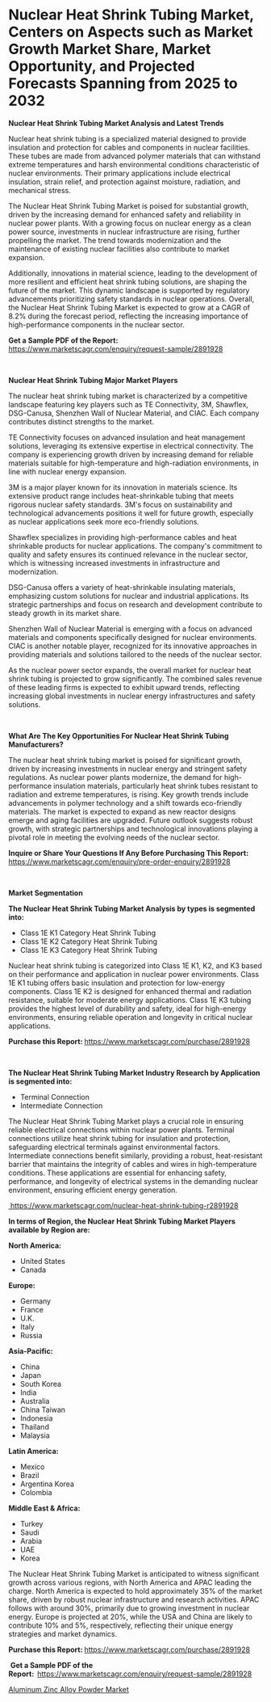 <p><h1>Nuclear Heat Shrink Tubing Market, Centers on Aspects such as Market Growth Market Share, Market Opportunity, and Projected Forecasts Spanning from 2025 to 2032</h1></p><p><strong>Nuclear Heat Shrink Tubing Market Analysis and Latest Trends</strong></p>
<p><p>Nuclear heat shrink tubing is a specialized material designed to provide insulation and protection for cables and components in nuclear facilities. These tubes are made from advanced polymer materials that can withstand extreme temperatures and harsh environmental conditions characteristic of nuclear environments. Their primary applications include electrical insulation, strain relief, and protection against moisture, radiation, and mechanical stress.</p><p>The Nuclear Heat Shrink Tubing Market is poised for substantial growth, driven by the increasing demand for enhanced safety and reliability in nuclear power plants. With a growing focus on nuclear energy as a clean power source, investments in nuclear infrastructure are rising, further propelling the market. The trend towards modernization and the maintenance of existing nuclear facilities also contribute to market expansion.</p><p>Additionally, innovations in material science, leading to the development of more resilient and efficient heat shrink tubing solutions, are shaping the future of the market. This dynamic landscape is supported by regulatory advancements prioritizing safety standards in nuclear operations. Overall, the Nuclear Heat Shrink Tubing Market is expected to grow at a CAGR of 8.2% during the forecast period, reflecting the increasing importance of high-performance components in the nuclear sector.</p></p>
<p><strong>Get a Sample PDF of the Report:&nbsp;</strong> <a href="https://www.marketscagr.com/enquiry/request-sample/2891928?utm_campaign=2944&utm_medium=2&utm_source=Github&utm_content=ia&utm_term=14032025&utm_id=nuclear-heat-shrink-tubing">https://www.marketscagr.com/enquiry/request-sample/2891928</a></p>
<p>&nbsp;</p>
<p><strong>Nuclear Heat Shrink Tubing Major Market Players</strong></p>
<p><p>The nuclear heat shrink tubing market is characterized by a competitive landscape featuring key players such as TE Connectivity, 3M, Shawflex, DSG-Canusa, Shenzhen Wall of Nuclear Material, and CIAC. Each company contributes distinct strengths to the market.</p><p>TE Connectivity focuses on advanced insulation and heat management solutions, leveraging its extensive expertise in electrical connectivity. The company is experiencing growth driven by increasing demand for reliable materials suitable for high-temperature and high-radiation environments, in line with nuclear energy expansion.</p><p>3M is a major player known for its innovation in materials science. Its extensive product range includes heat-shrinkable tubing that meets rigorous nuclear safety standards. 3M's focus on sustainability and technological advancements positions it well for future growth, especially as nuclear applications seek more eco-friendly solutions.</p><p>Shawflex specializes in providing high-performance cables and heat shrinkable products for nuclear applications. The company's commitment to quality and safety ensures its continued relevance in the nuclear sector, which is witnessing increased investments in infrastructure and modernization.</p><p>DSG-Canusa offers a variety of heat-shrinkable insulating materials, emphasizing custom solutions for nuclear and industrial applications. Its strategic partnerships and focus on research and development contribute to steady growth in its market share.</p><p>Shenzhen Wall of Nuclear Material is emerging with a focus on advanced materials and components specifically designed for nuclear environments. CIAC is another notable player, recognized for its innovative approaches in providing materials and solutions tailored to the needs of the nuclear sector.</p><p>As the nuclear power sector expands, the overall market for nuclear heat shrink tubing is projected to grow significantly. The combined sales revenue of these leading firms is expected to exhibit upward trends, reflecting increasing global investments in nuclear energy infrastructures and safety solutions.</p></p>
<p>&nbsp;</p>
<p><strong>What Are The Key Opportunities For Nuclear Heat Shrink Tubing Manufacturers?</strong></p>
<p><p>The nuclear heat shrink tubing market is poised for significant growth, driven by increasing investments in nuclear energy and stringent safety regulations. As nuclear power plants modernize, the demand for high-performance insulation materials, particularly heat shrink tubes resistant to radiation and extreme temperatures, is rising. Key growth trends include advancements in polymer technology and a shift towards eco-friendly materials. The market is expected to expand as new reactor designs emerge and aging facilities are upgraded. Future outlook suggests robust growth, with strategic partnerships and technological innovations playing a pivotal role in meeting the evolving needs of the nuclear sector.</p></p>
<p><strong>Inquire or Share Your Questions If Any Before Purchasing This Report:</strong> <a href="https://www.marketscagr.com/enquiry/pre-order-enquiry/2891928?utm_campaign=2944&utm_medium=2&utm_source=Github&utm_content=ia&utm_term=14032025&utm_id=nuclear-heat-shrink-tubing">https://www.marketscagr.com/enquiry/pre-order-enquiry/2891928</a></p>
<p>&nbsp;</p>
<p><strong>Market Segmentation</strong></p>
<p><strong>The Nuclear Heat Shrink Tubing Market Analysis by types is segmented into:</strong></p>
<p><ul><li>Class 1E K1 Category Heat Shrink Tubing</li><li>Class 1E K2 Category Heat Shrink Tubing</li><li>Class 1E K3 Category Heat Shrink Tubing</li></ul></p>
<p><p>Nuclear heat shrink tubing is categorized into Class 1E K1, K2, and K3 based on their performance and application in nuclear power environments. Class 1E K1 tubing offers basic insulation and protection for low-energy components. Class 1E K2 is designed for enhanced thermal and radiation resistance, suitable for moderate energy applications. Class 1E K3 tubing provides the highest level of durability and safety, ideal for high-energy environments, ensuring reliable operation and longevity in critical nuclear applications.</p></p>
<p><strong>Purchase this Report:&nbsp;</strong><a href="https://www.marketscagr.com/purchase/2891928?utm_campaign=2944&utm_medium=2&utm_source=Github&utm_content=ia&utm_term=14032025&utm_id=nuclear-heat-shrink-tubing">https://www.marketscagr.com/purchase/2891928</a></p>
<p>&nbsp;</p>
<p><strong>The Nuclear Heat Shrink Tubing Market Industry Research by Application is segmented into:</strong></p>
<p><ul><li>Terminal Connection</li><li>Intermediate Connection</li></ul></p>
<p><p>The Nuclear Heat Shrink Tubing Market plays a crucial role in ensuring reliable electrical connections within nuclear power plants. Terminal connections utilize heat shrink tubing for insulation and protection, safeguarding electrical terminals against environmental factors. Intermediate connections benefit similarly, providing a robust, heat-resistant barrier that maintains the integrity of cables and wires in high-temperature conditions. These applications are essential for enhancing safety, performance, and longevity of electrical systems in the demanding nuclear environment, ensuring efficient energy generation.</p></p>
<p><a href="https://www.marketscagr.com/nuclear-heat-shrink-tubing-r2891928?utm_campaign=2944&utm_medium=2&utm_source=Github&utm_content=ia&utm_term=14032025&utm_id=nuclear-heat-shrink-tubing">&nbsp;https://www.marketscagr.com/nuclear-heat-shrink-tubing-r2891928</a></p>
<p><strong>In terms of Region, the Nuclear Heat Shrink Tubing Market Players available by Region are:</strong></p>
<p>
    <p> <strong> North America: </strong>
        <ul>
            <li>United States</li>
            <li>Canada</li>
        </ul>
        </p> 
    <p> <strong> Europe: </strong>
        <ul>
            <li>Germany</li>
            <li>France</li>
            <li>U.K.</li>
            <li>Italy</li>
            <li>Russia</li>
        </ul>
        </p> 
    <p> <strong> Asia-Pacific: </strong>
        <ul>
            <li>China</li>
            <li>Japan</li>
            <li>South Korea</li>
            <li>India</li>
            <li>Australia</li>
            <li>China Taiwan</li>
            <li>Indonesia</li>
            <li>Thailand</li>
            <li>Malaysia</li>
        </ul>
        </p> 
    <p> <strong> Latin America: </strong>
        <ul>
            <li>Mexico</li>
            <li>Brazil</li>
            <li>Argentina Korea</li>
            <li>Colombia</li>
        </ul>
        </p> 
    <p> <strong> Middle East & Africa: </strong>
        <ul>
            <li>Turkey</li>
            <li>Saudi</li>
            <li>Arabia</li>
            <li>UAE</li>
            <li>Korea</li>
        </ul>
    </p>
    </p>
<p><p>The Nuclear Heat Shrink Tubing Market is anticipated to witness significant growth across various regions, with North America and APAC leading the charge. North America is expected to hold approximately 35% of the market share, driven by robust nuclear infrastructure and research activities. APAC follows with around 30%, primarily due to growing investment in nuclear energy. Europe is projected at 20%, while the USA and China are likely to contribute 10% and 5%, respectively, reflecting their unique energy strategies and market dynamics.</p></p>
<p><strong>Purchase this Report: </strong><a href="https://www.marketscagr.com/purchase/2891928?utm_campaign=2944&utm_medium=2&utm_source=Github&utm_content=ia&utm_term=14032025&utm_id=nuclear-heat-shrink-tubing">https://www.marketscagr.com/purchase/2891928</a></p>
<p>&nbsp;<strong>Get a Sample PDF of the Report:&nbsp;&nbsp;</strong><a href="https://www.marketscagr.com/enquiry/request-sample/2891928?utm_campaign=2944&utm_medium=2&utm_source=Github&utm_content=ia&utm_term=14032025&utm_id=nuclear-heat-shrink-tubing">https://www.marketscagr.com/enquiry/request-sample/2891928</a></p>
<p><strong></strong></p>
<p><p><a href="https://github.com/ngozudapshi/Market-Research-Report-List-1/blob/main/aluminum-zinc-alloy-powder-market.md?utm_campaign=2944&utm_medium=2&utm_source=Github&utm_content=ia&utm_term=14032025&utm_id=nuclear-heat-shrink-tubing">Aluminum Zinc Alloy Powder Market</a></p></p>